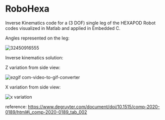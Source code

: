 # RoboHexa
Inverse Kinematics code for a (3 DOF) single leg of the HEXAPOD Robot codes visualized in Matlab and applied in Embedded C.


Angles represented on the leg: 

![32450916555](https://github.com/Muhyildiz/RoboHexa/assets/111732669/80455d0e-63e4-475a-a5c0-6799596fbb1a)

Inverse kinematics solution: 

Z variation from side view:

![ezgif com-video-to-gif-converter](https://github.com/Muhyildiz/RoboHexa/assets/111732669/bcaabf24-6c8a-4235-b3e0-2dfe03125fba)


X variation from side view:

![x variation](https://github.com/Muhyildiz/RoboHexa/assets/111732669/63a34d59-0528-4c19-9482-1db88fc08eca)




reference:
https://www.degruyter.com/document/doi/10.1515/comp-2020-0189/html#j_comp-2020-0189_tab_002
